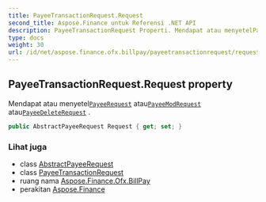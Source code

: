 ```yaml
---
title: PayeeTransactionRequest.Request
second_title: Aspose.Finance untuk Referensi .NET API
description: PayeeTransactionRequest Properti. Mendapat atau menyetelPayeeRequest atauPayeeModRequest atauPayeeDeleteRequest .
type: docs
weight: 30
url: /id/net/aspose.finance.ofx.billpay/payeetransactionrequest/request/
---
```

## PayeeTransactionRequest.Request property

Mendapat atau menyetel[`PayeeRequest`](../../payeerequest/) atau[`PayeeModRequest`](../../payeemodrequest/) atau[`PayeeDeleteRequest`](../../payeedeleterequest/) .

```csharp
public AbstractPayeeRequest Request { get; set; }
```

### Lihat juga

* class [AbstractPayeeRequest](../../abstractpayeerequest/)
* class [PayeeTransactionRequest](../)
* ruang nama [Aspose.Finance.Ofx.BillPay](../../payeetransactionrequest/)
* perakitan [Aspose.Finance](../../../)


